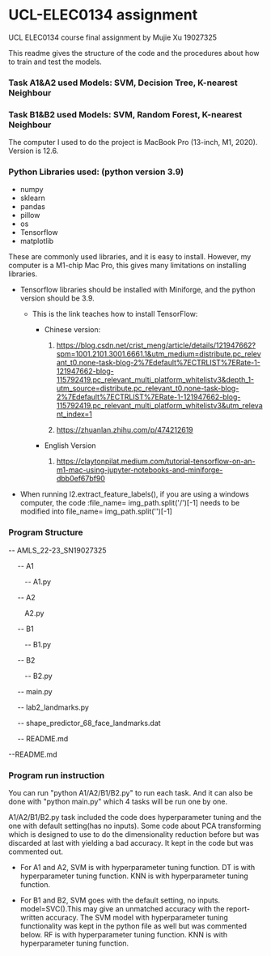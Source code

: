# UCL-ELEC0134 assignment
UCL ELEC0134 course final assignment by Mujie Xu 19027325

This readme gives the structure of the code and the procedures about how to train and test the models.


### Task A1&A2 used Models: SVM, Decision Tree, K-nearest Neighbour
### Task B1&B2 used Models: SVM, Random Forest, K-nearest Neighbour

The computer I used to do the project is MacBook Pro (13-inch, M1, 2020). Version is 12.6.

### Python Libraries used: (python version 3.9)
- numpy
- sklearn
- pandas
- pillow
- os
- Tensorflow
- matplotlib


These are commonly used libraries, and it is easy to install. However, my computer is a M1-chip Mac Pro, this gives many limitations on installing libraries. 

- Tensorflow libraries should be installed with Miniforge, and the python version should be 3.9.
    - This is the link teaches how to install TensorFlow:
        - Chinese version:
            1. https://blog.csdn.net/crist_meng/article/details/121947662?spm=1001.2101.3001.6661.1&utm_medium=distribute.pc_relevant_t0.none-task-blog-2%7Edefault%7ECTRLIST%7ERate-1-121947662-blog-115792419.pc_relevant_multi_platform_whitelistv3&depth_1-utm_source=distribute.pc_relevant_t0.none-task-blog-2%7Edefault%7ECTRLIST%7ERate-1-121947662-blog-115792419.pc_relevant_multi_platform_whitelistv3&utm_relevant_index=1

            2. https://zhuanlan.zhihu.com/p/474212619

        - English Version
            1. https://claytonpilat.medium.com/tutorial-tensorflow-on-an-m1-mac-using-jupyter-notebooks-and-miniforge-dbb0ef67bf90

- When running l2.extract_feature_labels(), 
    if you are using a windows computer,
    the code :file_name= img_path.split('/')[-1] needs to be modified into file_name= img_path.split('\')[-1] 

### Program Structure 
-- AMLS_22-23_SN19027325

&emsp; -- A1

&emsp;&emsp; -- A1.py

&emsp; -- A2

&emsp;&emsp;  A2.py

&emsp; -- B1

&emsp;&emsp; -- B1.py

&emsp; -- B2

&emsp;&emsp; -- B2.py

&emsp; -- main.py

&emsp; -- lab2_landmarks.py

&emsp; -- shape_predictor_68_face_landmarks.dat

&emsp; -- README.md

--README.md

### Program run instruction
You can run "python A1/A2/B1/B2.py" to run each task. And it can also be done with "python main.py" which 4 tasks will be run one by one.

A1/A2/B1/B2.py task included the code does hyperparameter tuning and the one with default setting(has no inputs). Some code about PCA transforming which is designed to use to do the dimensionality reduction before but was discarded at last with yielding a bad accuracy. It  kept in the code but was commented out.

- For A1 and A2, 
    SVM is with hyperparameter tuning function.
    DT is with hyperparameter tuning function.
    KNN is with hyperparameter tuning function.

- For B1 and B2,
    SVM goes with the default setting, no inputs. model=SVC().This may give an unmatched accuracy with the report-written accuracy. The SVM model with hyperparameter tuning functionality was kept in the python file as well but was commented below.
    RF is with hyperparameter tuning function.
    KNN is with hyperparameter tuning function.